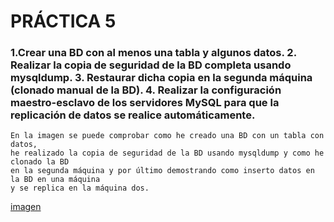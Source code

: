 <h1><b>PRÁCTICA 5</b></h1>

<h3><b> 1.Crear una BD con al menos una tabla y algunos datos.
        2. Realizar la copia de seguridad de la BD completa usando mysqldump.
        3. Restaurar dicha copia en la segunda máquina (clonado manual de la BD).
        4. Realizar la configuración maestro-esclavo de los servidores MySQL para que la
           replicación de datos se realice automáticamente.
</h3></b>

    En la imagen se puede comprobar como he creado una BD con un tabla con datos, 
    he realizado la copia de seguridad de la BD usando mysqldump y como he clonado la BD
    en la segunda máquina y por último demostrando como inserto datos en la BD en una máquina
    y se replica en la máquina dos.


[imagen](https://github.com/Belindagh/SWAP/blob/master/Practica5/imagenes/funcionando.png?raw=true)